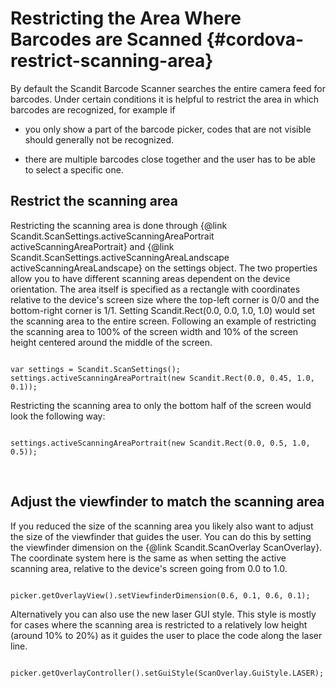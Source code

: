 
Restricting the Area Where Barcodes are Scanned {#cordova-restrict-scanning-area}
=========================================================================

By default the Scandit Barcode Scanner searches the entire camera feed for barcodes. Under certain conditions it is helpful to restrict the area in which barcodes are recognized, for example if

* you only show a part of the barcode picker, codes that are not visible should generally not be recognized.

* there are multiple barcodes close together and the user has to be able to select a specific one.


## Restrict the scanning area

Restricting the scanning area is done through {@link Scandit.ScanSettings.activeScanningAreaPortrait activeScanningAreaPortrait} and {@link Scandit.ScanSettings.activeScanningAreaLandscape activeScanningAreaLandscape} on the settings object. The two properties allow you to have different scanning areas dependent on the device orientation. The area itself is specified as a rectangle with coordinates relative to the device's screen size where the top-left corner is 0/0 and the bottom-right corner is 1/1. Setting Scandit.Rect(0.0, 0.0, 1.0, 1.0) would set the scanning area to the entire screen. Following an example of restricting the scanning area to 100% of the screen width and 10% of the screen height centered around the middle of the screen.

~~~~~~~~~~~~~~~~{.java}

var settings = Scandit.ScanSettings();
settings.activeScanningAreaPortrait(new Scandit.Rect(0.0, 0.45, 1.0, 0.1));

~~~~~~~~~~~~~~~~

Restricting the scanning area to only the bottom half of the screen would look the following way:

~~~~~~~~~~~~~~~~{.java}

settings.activeScanningAreaPortrait(new Scandit.Rect(0.0, 0.5, 1.0, 0.5));

~~~~~~~~~~~~~~~~
<br/>


## Adjust the viewfinder to match the scanning area

If you reduced the size of the scanning area you likely also want to adjust the size of the viewfinder that guides the user. You can do this by setting the viewfinder dimension on the {@link Scandit.ScanOverlay ScanOverlay}. The coordinate system here is the same as when setting the active scanning area, relative to the device's screen going from 0.0 to 1.0.

~~~~~~~~~~~~~~~~{.java}

picker.getOverlayView().setViewfinderDimension(0.6, 0.1, 0.6, 0.1);

~~~~~~~~~~~~~~~~

Alternatively you can also use the new laser GUI style. This style is mostly for cases where the scanning area is restricted to a relatively low height (around 10% to 20%) as it guides the user to place the code along the laser line.

~~~~~~~~~~~~~~~~{.java}

picker.getOverlayController().setGuiStyle(ScanOverlay.GuiStyle.LASER);

~~~~~~~~~~~~~~~~

<br/>
